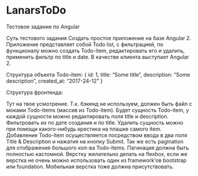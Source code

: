 # LanarsToDo

Тестовое задание по Angular

Суть тестового задания
Создать простое приложение на базе Angular 2. Приложение представляет собой Todo list, с фильтрацией, по функционалу можно создать Todo-item, редактировать его и удалить, применить фильтр по title и date. В качестве клиента выступает Angular 2.


Структура объекта Todo-item:
{
	id: 1,
	title: “Some title”,
	description: “Some description”,
	created_at: “2017-24-12”
}


Структура фронтенда:

Тут на твое усмотрение. Т.к. бэкенд не используем, должен быть файл с моками Todo-items (массив из Todo-item). Будет сущность Todo-item, у каждой сущности можно редактировать поля title и description. Фильтровать их по дате создания и по title. Удалить сущность можно при помощи какого-нибудь крестика на плашке самого item. Добавление Todo-item осуществляется посредством ввода в два поля Title & Description и нажатия на кнопку Submit. Так же есть pagination для отображения большого кол-ва Todo-items. Пагинация должна быть полностью кастомной. Верстку желательно делать на flexbox, если же верстка не очень можно использовать один из framework’ов bootstrap или foundation. Мобильная верстка тоже должна присутствовать.



